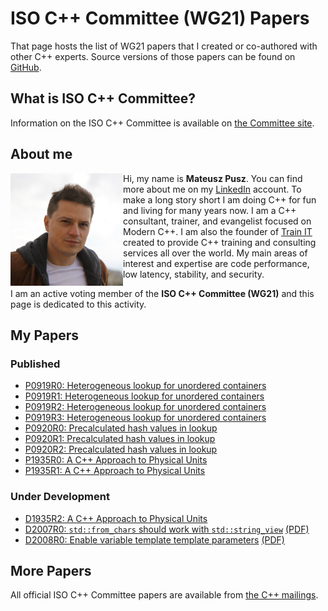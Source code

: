 # ISO C++ Committee (WG21) Papers

That page hosts the list of WG21 papers that I created or co-authored with other C++ experts.
Source versions of those papers can be found on [GitHub](https://github.com/mpusz/wg21_papers).

## What is ISO C++ Committee?

Information on the ISO C++ Committee is available on [the Committee site](https://isocpp.org/std/the-committee).

## About me

<img align="left" src="img/Mateusz_Pusz.jpg" alt="Mateusz Pusz" height="180" width="180">

Hi, my name is **Mateusz Pusz**. You can find more about me on my [LinkedIn](https://www.linkedin.com/in/mpusz)
account. To make a long story short I am doing C++ for fun and living for many years now.
I am a C++ consultant, trainer, and evangelist focused on Modern C++. I am also the founder
of [Train IT](http://train-it.eu) created to provide C++ training and consulting services
all over the world. My main areas of interest and expertise are code performance, low
latency, stability, and security.

I am an active voting member of the **ISO C++ Committee (WG21)** and this page is dedicated
to this activity.

## My Papers

### Published

- [P0919R0: Heterogeneous lookup for unordered containers](papers/0919R0_heterogeneous_lookup_for_unordered_containers.html)
- [P0919R1: Heterogeneous lookup for unordered containers](papers/0919R1_heterogeneous_lookup_for_unordered_containers.html)
- [P0919R2: Heterogeneous lookup for unordered containers](papers/0919R2_heterogeneous_lookup_for_unordered_containers.html)
- [P0919R3: Heterogeneous lookup for unordered containers](papers/0919R3_heterogeneous_lookup_for_unordered_containers.html)
- [P0920R0: Precalculated hash values in lookup](papers/0920R0_precalculated_hash_values_in_lookup.html)
- [P0920R1: Precalculated hash values in lookup](papers/0920R1_precalculated_hash_values_in_lookup.html)
- [P0920R2: Precalculated hash values in lookup](papers/0920R2_precalculated_hash_values_in_lookup.html)
- [P1935R0: A C++ Approach to Physical Units](papers/1935R0_a_cpp_approach_to_physical_units.html)
- [P1935R1: A C++ Approach to Physical Units](papers/1935R1_a_cpp_approach_to_physical_units.html)

### Under Development

- [D1935R2: A C++ Approach to Physical Units](papers/1935R2_a_cpp_approach_to_physical_units.html)
- [D2007R0: `std::from_chars` should work with `std::string_view`](papers/2007R0_std_from_chars_should_work_with_std_string_view.html) [(PDF)](papers/2007R0_std_from_chars_should_work_with_std_string_view.pdf)
- [D2008R0: Enable variable template template parameters](papers/2008R0_enable_variable_template_template_parameters.html) [(PDF)](papers/2008R0_enable_variable_template_template_parameters.pdf)

## More Papers

All official ISO C++ Committee papers are available from [the C++ mailings](http://open-std.org/jtc1/sc22/wg21/docs/papers).
